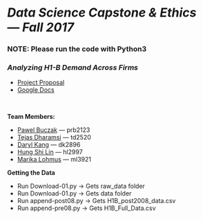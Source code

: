 # *Data Science Capstone & Ethics — Fall 2017*

### NOTE: Please run the code with Python3

### ***Analyzing H1-B Demand Across Firms***
- [Project Proposal](docs/proposal.pdf)
- [Google Docs](https://docs.google.com/document/d/1vi0p2yDv-QhWzHUths2dgmEgMqqeF6XdPsNL82NH4Yc/edit)

<br>

**Team Members:**
- [Pawel Buczak](https://github.com/pbuczak) — prb2123
- [Tejas Dharamsi](https://github.com/Dharamsitejas) — td2520
- [Daryl Kang](https://github.com/darylkang) — dk2896
- [Hung Shi Lin](https://github.com/LinHungShi) — hl2997
- [Marika Lohmus](https://github.com/mikanette) — ml3921

**Getting the Data**

- Run Download-01.py -> Gets raw_data folder
- Run Download-01.py -> Gets data folder
- Run append-post08.py -> Gets H1B_post2008_data.csv
- Run append-pre08.py -> Gets H1B_Full_Data.csv
